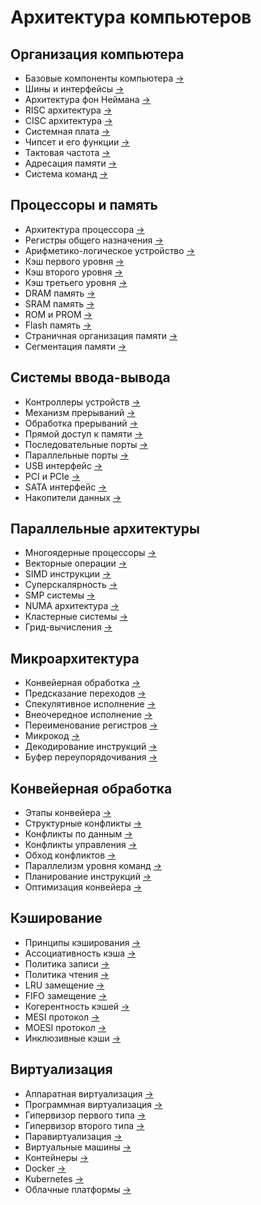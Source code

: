 # Архитектура компьютеров

## Организация компьютера
- Базовые компоненты компьютера [→](/notes/computer_components.md)
- Шины и интерфейсы [→](/notes/buses_interfaces.md)
- Архитектура фон Неймана [→](/notes/von_neumann.md)
- RISC архитектура [→](/notes/risc.md)
- CISC архитектура [→](/notes/cisc.md)
- Системная плата [→](/notes/motherboard.md)
- Чипсет и его функции [→](/notes/chipset.md)
- Тактовая частота [→](/notes/clock.md)
- Адресация памяти [→](/notes/memory_addressing.md)
- Система команд [→](/notes/instruction_set.md)

## Процессоры и память
- Архитектура процессора [→](/notes/cpu_arch.md)
- Регистры общего назначения [→](/notes/registers.md)
- Арифметико-логическое устройство [→](/notes/alu.md)
- Кэш первого уровня [→](/notes/l1_cache.md)
- Кэш второго уровня [→](/notes/l2_cache.md)
- Кэш третьего уровня [→](/notes/l3_cache.md)
- DRAM память [→](/notes/dram.md)
- SRAM память [→](/notes/sram.md)
- ROM и PROM [→](/notes/rom.md)
- Flash память [→](/notes/flash.md)
- Страничная организация памяти [→](/notes/paging.md)
- Сегментация памяти [→](/notes/segmentation.md)

## Системы ввода-вывода
- Контроллеры устройств [→](/notes/device_controllers.md)
- Механизм прерываний [→](/notes/interrupts.md)
- Обработка прерываний [→](/notes/interrupt_handling.md)
- Прямой доступ к памяти [→](/notes/dma.md)
- Последовательные порты [→](/notes/serial_ports.md)
- Параллельные порты [→](/notes/parallel_ports.md)
- USB интерфейс [→](/notes/usb.md)
- PCI и PCIe [→](/notes/pci.md)
- SATA интерфейс [→](/notes/sata.md)
- Накопители данных [→](/notes/storage.md)

## Параллельные архитектуры
- Многоядерные процессоры [→](/notes/multicore.md)
- Векторные операции [→](/notes/vector_ops.md)
- SIMD инструкции [→](/notes/simd.md)
- Суперскалярность [→](/notes/superscalar.md)
- SMP системы [→](/notes/smp.md)
- NUMA архитектура [→](/notes/numa.md)
- Кластерные системы [→](/notes/clusters.md)
- Грид-вычисления [→](/notes/grid.md)

## Микроархитектура
- Конвейерная обработка [→](/notes/pipelining.md)
- Предсказание переходов [→](/notes/branch_prediction.md)
- Спекулятивное исполнение [→](/notes/speculative_execution.md)
- Внеочередное исполнение [→](/notes/out_of_order.md)
- Переименование регистров [→](/notes/register_renaming.md)
- Микрокод [→](/notes/microcode.md)
- Декодирование инструкций [→](/notes/instruction_decode.md)
- Буфер переупорядочивания [→](/notes/reorder_buffer.md)

## Конвейерная обработка
- Этапы конвейера [→](/notes/pipeline_stages.md)
- Структурные конфликты [→](/notes/structural_hazards.md)
- Конфликты по данным [→](/notes/data_hazards.md)
- Конфликты управления [→](/notes/control_hazards.md)
- Обход конфликтов [→](/notes/hazard_bypassing.md)
- Параллелизм уровня команд [→](/notes/ilp.md)
- Планирование инструкций [→](/notes/instruction_scheduling.md)
- Оптимизация конвейера [→](/notes/pipeline_optimization.md)

## Кэширование
- Принципы кэширования [→](/notes/cache_principles.md)
- Ассоциативность кэша [→](/notes/cache_associativity.md)
- Политика записи [→](/notes/write_policy.md)
- Политика чтения [→](/notes/read_policy.md)
- LRU замещение [→](/notes/lru.md)
- FIFO замещение [→](/notes/fifo.md)
- Когерентность кэшей [→](/notes/cache_coherency.md)
- MESI протокол [→](/notes/mesi.md)
- MOESI протокол [→](/notes/moesi.md)
- Инклюзивные кэши [→](/notes/inclusive_cache.md)

## Виртуализация
- Аппаратная виртуализация [→](/notes/hardware_virtualization.md)
- Программная виртуализация [→](/notes/software_virtualization.md)
- Гипервизор первого типа [→](/notes/type1_hypervisor.md)
- Гипервизор второго типа [→](/notes/type2_hypervisor.md)
- Паравиртуализация [→](/notes/paravirtualization.md)
- Виртуальные машины [→](/notes/virtual_machines.md)
- Контейнеры [→](/notes/containers.md)
- Docker [→](/notes/docker.md)
- Kubernetes [→](/notes/kubernetes.md)
- Облачные платформы [→](/notes/cloud_platforms.md)
